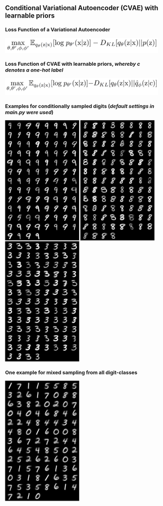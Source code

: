 ## **Conditional Variational Autoencoder (CVAE) with learnable priors**

### **Loss Function of a Variational Autoencoder**

<img src="pics/VAE_Loss.PNG" width="500">
<!--[ELBO](pics/VAE_Loss.PNG)-->

### **Loss Function of CVAE with learnable priors, *whereby c denotes a one-hot label***

<img src="pics/CVAE_learnable_prior_Loss.PNG" width="500">
<!--[ELBO_modified](pics/CVAE_learnable_prior_Loss.PNG)-->

### **Examples for conditionally sampled digits (*default settings in main.py were used*)**

![Digit 9](pics/CVAE_MNIST_9.png)
![Digit 8](pics/CVAE_MNIST_8.png)
![Digit 3](pics/CVAE_MNIST_3.png)

### One example for mixed sampling from all digit-classes ###
![Digit mixed](pics/CVAE_MNIST_mixed.png)



